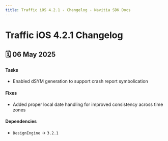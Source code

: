 ```yaml
---
title: Traffic iOS 4.2.1 - Changelog - Navitia SDK Docs
---
```


# Traffic iOS 4.2.1 Changelog

<h2>🗓 06 May 2025</h2>

#### Tasks
- Enabled dSYM generation to support crash report symbolication

#### Fixes
- Added proper local date handling for improved consistency across time zones

#### Dependencies
- `DesignEngine` -> `3.2.1`